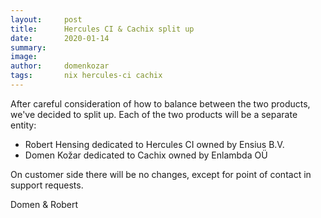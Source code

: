 ```yaml
---
layout:     post
title:      Hercules CI & Cachix split up
date:       2020-01-14
summary:    
image:      
author:     domenkozar
tags:       nix hercules-ci cachix
---
```


After careful consideration of how to balance between the two products, we've decided to split up. Each of the two products will be a separate entity:

- Robert Hensing dedicated to Hercules CI owned by Ensius B.V.
- Domen Kožar dedicated to Cachix owned by Enlambda OÜ

On customer side there will be no changes, except for point of contact in support requests.

Domen & Robert
